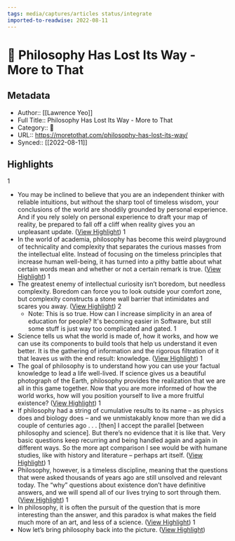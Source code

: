 ```yaml
---
tags: media/captures/articles status/integrate
imported-to-readwise: 2022-08-11
---
```

# 📰 Philosophy Has Lost Its Way - More to That

## Metadata
- Author:: [[Lawrence Yeo]]
- Full Title:: Philosophy Has Lost Its Way - More to That
- Category:: 📰
- URL:: https://moretothat.com/philosophy-has-lost-its-way/
- Synced:: [[2022-08-11]]

## Highlights
1
- You may be inclined to believe that you are an independent thinker with reliable intuitions, but without the sharp tool of timeless wisdom, your conclusions of the world are shoddily grounded by personal experience.
  And if you rely solely on personal experience to draft your map of reality, be prepared to fall off a cliff when reality gives you an unpleasant update. ([View Highlight](https://instapaper.com/read/1528540575/20353694))
1
- In the world of academia, philosophy has become this weird playground of technicality and complexity that separates the curious masses from the intellectual elite. Instead of focusing on the timeless principles that increase human well-being, it has turned into a pithy battle about what certain words mean and whether or not a certain remark is true. ([View Highlight](https://instapaper.com/read/1528540575/20353726))
1
- The greatest enemy of intellectual curiosity isn’t boredom, but needless complexity. Boredom can force you to look outside your comfort zone, but complexity constructs a stone wall barrier that intimidates and scares you away. ([View Highlight](https://instapaper.com/read/1528540575/20353745))
2
    - Note: This is so true. How can I increase simplicity in an area of education for people? It's becoming easier in Software, but still some stuff is just way too complicated and gated.
1
- Science tells us what the world is made of, how it works, and how we can use its components to build tools that help us understand it even better. It is the gathering of information and the rigorous filtration of it that leaves us with the end result: knowledge. ([View Highlight](https://instapaper.com/read/1528540575/20353756))
1
- The goal of philosophy is to understand how you can use your factual knowledge to lead a life well-lived. If science gives us a beautiful photograph of the Earth, philosophy provides the realization that we are all in this game together. Now that you are more informed of how the world works, how will you position yourself to live a more fruitful existence? ([View Highlight](https://instapaper.com/read/1528540575/20353779))
1
- If philosophy had a string of cumulative results to its name – as physics does and biology does – and we unmistakably know more than we did a couple of centuries ago . . . [then] I accept the parallel [between philosophy and science].
  But there’s no evidence that it is like that.
  Very basic questions keep recurring and being handled again and again in different ways. So the more apt comparison I see would be with humane studies, like with history and literature – perhaps art itself. ([View Highlight](https://instapaper.com/read/1528540575/20353859))
1
- Philosophy, however, is a timeless discipline, meaning that the questions that were asked thousands of years ago are still unsolved and relevant today. The “why” questions about existence don’t have definitive answers, and we will spend all of our lives trying to sort through them. ([View Highlight](https://instapaper.com/read/1528540575/20353866))
1
- In philosophy, it is often the pursuit of the question that is more interesting than the answer, and this paradox is what makes the field much more of an art, and less of a science. ([View Highlight](https://instapaper.com/read/1528540575/20353904))
1
- Now let’s bring philosophy back into the picture. ([View Highlight](https://instapaper.com/read/1528540575/20353933))
